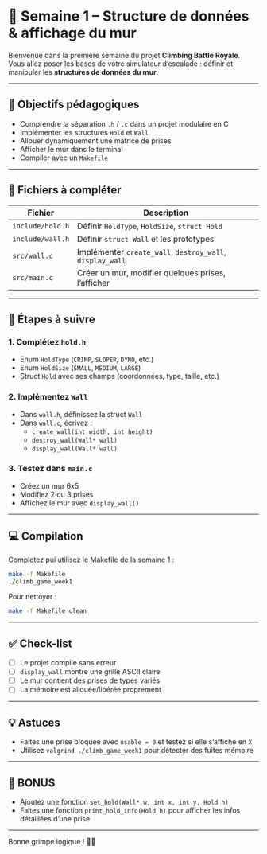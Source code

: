 # 📘 Semaine 1 – Structure de données & affichage du mur

Bienvenue dans la première semaine du projet **Climbing Battle Royale**.  
Vous allez poser les bases de votre simulateur d’escalade : définir et manipuler les **structures de données du mur**.

---

## 🎯 Objectifs pédagogiques

- Comprendre la séparation `.h` / `.c` dans un projet modulaire en C
- Implémenter les structures `Hold` et `Wall`
- Allouer dynamiquement une matrice de prises
- Afficher le mur dans le terminal
- Compiler avec un `Makefile`

---

## 📁 Fichiers à compléter

| Fichier                    | Description                                      |
|----------------------------|--------------------------------------------------|
| `include/hold.h`   | Définir `HoldType`, `HoldSize`, `struct Hold`   |
| `include/wall.h`   | Définir `struct Wall` et les prototypes         |
| `src/wall.c`       | Implémenter `create_wall`, `destroy_wall`, `display_wall` |
| `src/main.c`       | Créer un mur, modifier quelques prises, l’afficher |

---

## 🧱 Étapes à suivre

### 1. Complétez `hold.h`
- Enum `HoldType` (`CRIMP`, `SLOPER`, `DYNO`, etc.)
- Enum `HoldSize` (`SMALL`, `MEDIUM`, `LARGE`)
- Struct `Hold` avec ses champs (coordonnées, type, taille, etc.)

### 2. Implémentez `Wall`
- Dans `wall.h`, définissez la struct `Wall`
- Dans `wall.c`, écrivez :
  - `create_wall(int width, int height)`
  - `destroy_wall(Wall* wall)`
  - `display_wall(Wall* wall)`

### 3. Testez dans `main.c`
- Créez un mur 6x5
- Modifiez 2 ou 3 prises
- Affichez le mur avec `display_wall()`

---

## 💻 Compilation

Completez pui utilisez le Makefile de la semaine 1 :

```bash
make -f Makefile
./climb_game_week1
```

Pour nettoyer :

```bash
make -f Makefile clean
```

---

## ✅ Check-list

- [ ] Le projet compile sans erreur
- [ ] `display_wall` montre une grille ASCII claire
- [ ] Le mur contient des prises de types variés
- [ ] La mémoire est allouée/libérée proprement

---

## 💡 Astuces

- Faites une prise bloquée avec `usable = 0` et testez si elle s’affiche en `X`
- Utilisez `valgrind ./climb_game_week1` pour détecter des fuites mémoire

---

## 🎁 BONUS

- Ajoutez une fonction `set_hold(Wall* w, int x, int y, Hold h)`
- Faites une fonction `print_hold_info(Hold h)` pour afficher les infos détaillées d’une prise

---

Bonne grimpe logique ! 🧗‍♀️
